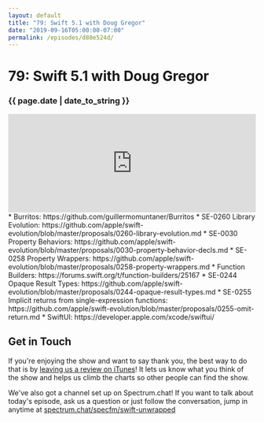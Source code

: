 ```yaml
---
layout: default
title: "79: Swift 5.1 with Doug Gregor"
date: "2019-09-16T05:00:00-07:00"
permalink: /episodes/d80e524d/
---
```


# 79: Swift 5.1 with Doug Gregor

### {{ page.date | date_to_string }}

<iframe frameBorder="0" height="200px" scrolling="no" seamless src="https://player.simplecast.com/e4296fcf-b739-4226-9cdd-1cdaf34bae5c" width="100%"></iframe>
<br/>
* Burritos: https://github.com/guillermomuntaner/Burritos
* SE-0260 Library Evolution: https://github.com/apple/swift-evolution/blob/master/proposals/0260-library-evolution.md
* SE-0030 Property Behaviors: https://github.com/apple/swift-evolution/blob/master/proposals/0030-property-behavior-decls.md
* SE-0258 Property Wrappers: https://github.com/apple/swift-evolution/blob/master/proposals/0258-property-wrappers.md
* Function Builders: https://forums.swift.org/t/function-builders/25167
* SE-0244 Opaque Result Types: https://github.com/apple/swift-evolution/blob/master/proposals/0244-opaque-result-types.md
* SE-0255 Implicit returns from single-expression functions: https://github.com/apple/swift-evolution/blob/master/proposals/0255-omit-return.md
* SwiftUI: https://developer.apple.com/xcode/swiftui/

## Get in Touch

If you're enjoying the show and want to say thank you, the best way to do that is by [leaving us a review on iTunes](https://itunes.apple.com/us/podcast/swift-unwrapped/id1209817203?mt=2)! It lets us know what you think of the show and helps us climb the charts so other people can find the show.

We've also got a channel set up on Spectrum.chat! If you want to talk about today's episode, ask us a question or just follow the conversation, jump in anytime at [spectrum.chat/specfm/swift-unwrapped](https://spectrum.chat/specfm/swift-unwrapped)
